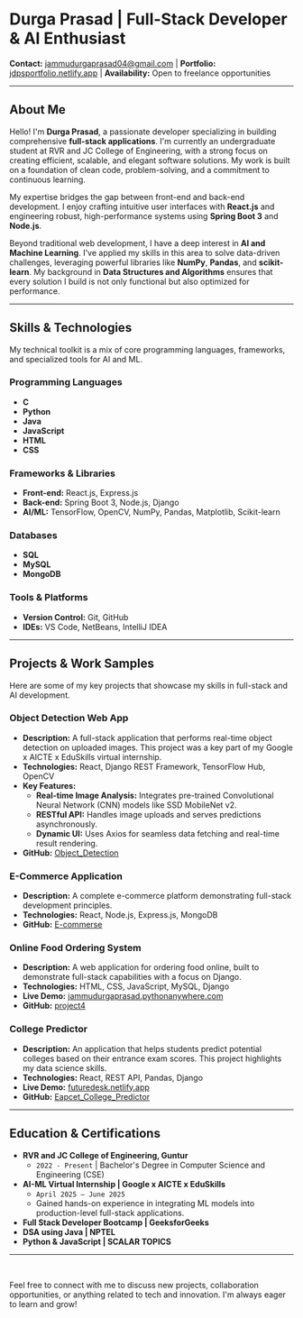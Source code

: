 # **Durga Prasad | Full-Stack Developer & AI Enthusiast**

**Contact:** [jammudurgaprasad04@gmail.com](mailto:jammudurgaprasad04@gmail.com) | **Portfolio:** [jdpsportfolio.netlify.app](https://jdpsportfolio.netlify.app) | **Availability:** Open to freelance opportunities

---

## **About Me**

Hello! I'm **Durga Prasad**, a passionate developer specializing in building comprehensive **full-stack applications**. I'm currently an undergraduate student at RVR and JC College of Engineering, with a strong focus on creating efficient, scalable, and elegant software solutions. My work is built on a foundation of clean code, problem-solving, and a commitment to continuous learning.

My expertise bridges the gap between front-end and back-end development. I enjoy crafting intuitive user interfaces with **React.js** and engineering robust, high-performance systems using **Spring Boot 3** and **Node.js**.

Beyond traditional web development, I have a deep interest in **AI and Machine Learning**. I've applied my skills in this area to solve data-driven challenges, leveraging powerful libraries like **NumPy**, **Pandas**, and **scikit-learn**. My background in **Data Structures and Algorithms** ensures that every solution I build is not only functional but also optimized for performance.

---

## **Skills & Technologies**

My technical toolkit is a mix of core programming languages, frameworks, and specialized tools for AI and ML.

### **Programming Languages**
* **C**
* **Python**
* **Java**
* **JavaScript**
* **HTML**
* **CSS**

### **Frameworks & Libraries**
* **Front-end:** React.js, Express.js
* **Back-end:** Spring Boot 3, Node.js, Django
* **AI/ML:** TensorFlow, OpenCV, NumPy, Pandas, Matplotlib, Scikit-learn

### **Databases**
* **SQL**
* **MySQL**
* **MongoDB**

### **Tools & Platforms**
* **Version Control:** Git, GitHub
* **IDEs:** VS Code, NetBeans, IntelliJ IDEA

---

## **Projects & Work Samples**

Here are some of my key projects that showcase my skills in full-stack and AI development.

### **Object Detection Web App**
* **Description:** A full-stack application that performs real-time object detection on uploaded images. This project was a key part of my Google x AICTE x EduSkills virtual internship.
* **Technologies:** React, Django REST Framework, TensorFlow Hub, OpenCV
* **Key Features:**
    * **Real-time Image Analysis:** Integrates pre-trained Convolutional Neural Network (CNN) models like SSD MobileNet v2.
    * **RESTful API:** Handles image uploads and serves predictions asynchronously.
    * **Dynamic UI:** Uses Axios for seamless data fetching and real-time result rendering.
* **GitHub:** [Object_Detection](https://github.com/jammudurgaprasad/Object_Detection)

### **E-Commerce Application**
* **Description:** A complete e-commerce platform demonstrating full-stack development principles.
* **Technologies:** React, Node.js, Express.js, MongoDB
* **GitHub:** [E-commerse](https://github.com/jammudurgaprasad/E-commerse)

### **Online Food Ordering System**
* **Description:** A web application for ordering food online, built to demonstrate full-stack capabilities with a focus on Django.
* **Technologies:** HTML, CSS, JavaScript, MySQL, Django
* **Live Demo:** [jammudurgaprasad.pythonanywhere.com](https://jammudurgaprasad.pythonanywhere.com/)
* **GitHub:** [project4](https://github.com/jammudurgaprasad/project4)

### **College Predictor**
* **Description:** An application that helps students predict potential colleges based on their entrance exam scores. This project highlights my data science skills.
* **Technologies:** React, REST API, Pandas, Django
* **Live Demo:** [futuredesk.netlify.app](https://futuredesk.netlify.app/)
* **GitHub:** [Eapcet_College_Predictor](https://github.com/jammudurgaprasad/Eapcet_College_Predictor)

---

## **Education & Certifications**
* **RVR and JC College of Engineering, Guntur**
    * `2022 - Present` | Bachelor's Degree in Computer Science and Engineering (CSE)
* **AI-ML Virtual Internship | Google x AICTE x EduSkills**
    * `April 2025 – June 2025`
    * Gained hands-on experience in integrating ML models into production-level full-stack applications.
* **Full Stack Developer Bootcamp | GeeksforGeeks**
* **DSA using Java | NPTEL**
* **Python & JavaScript | SCALAR TOPICS**

---

<br>

Feel free to connect with me to discuss new projects, collaboration opportunities, or anything related to tech and innovation. I'm always eager to learn and grow!